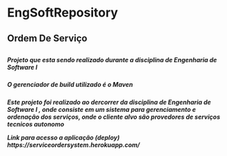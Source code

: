 # EngSoftRepository

<h2>Ordem De Serviço<h2>

<h5> Projeto que esta sendo realizado durante a disciplina de Engenharia de Software I <h5>
<h5> O gerenciador de build utilizado é o Maven <h5>
  <p>Este projeto foi realizado ao dercorrer da disciplina de Engenharia de Software I , onde consiste em um sistema para gerenciamento e ordenação dos serviços, onde o cliente alvo são provedores de serviços tecnicos autonomo</p>
Link para acesso a aplicação (deploy)
https://serviceordersystem.herokuapp.com/

